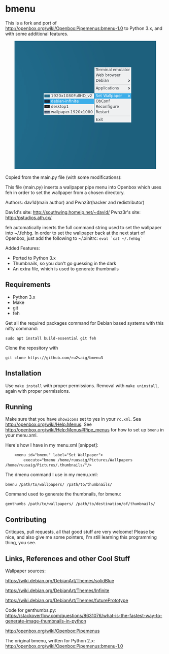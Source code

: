 # bmenu
This is a fork and port of http://openbox.org/wiki/Openbox:Pipemenus:bmenu-1.0 to Python 3.x, and with some additional features.
<p align="center">
   <img src="./screenshot.png" alt="Bmenu in action"/>
</p>

Copied from the main.py file (with some modifications):


This file (main.py) inserts a wallpaper pipe menu into Openbox which uses feh
in order to set the wallpaper from a chosen directory.
                                                                              
Authors: dav1d(main author) and Pwnz3r(hacker and redistributor)
                                                                              
Dav1d's site: http://southwing.homeip.net/~david/
Pwnz3r's site: http://pstudios.ath.cx/
 
feh automatically inserts the full command string used to set the wallpaper
into ~/.fehbg. In order to set the wallpaper back at the next start of 
Openbox, just add the following to ~/.xinitrc: ``` eval `cat ~/.fehbg` ```

Added Features:
- Ported to Python 3.x
- Thumbnails, so you don't go guessing in the dark
- An extra file, which is used to generate thumbnails

## Requirements
- Python 3.x
- Make
- git
- feh


Get all the required packages command for Debian based systems with this nifty command:
```
sudo apt install build-essential git feh
```


Clone the repository with 
```
git clone https://github.com/ru2saig/bmenu3
```

## Installation
Use ```make install``` with proper permissions.
Removal with ```make uninstall```, again with proper permissions.


## Running
Make sure that you have ```showIcons``` set to yes in your ```rc.xml```. Sea http://openbox.org/wiki/Help:Menus.
See http://openbox.org/wiki/Help:Menus#Pipe_menus for how to set up ```bmenu``` in your menu.xml.


Here's how I have in my menu.xml [snippet]:


```	
	<menu id="bmenu" label="Set Wallpaper">
		execute="bmenu /home/ruusaig/Pictures/Wallpapers /home/ruusaig/Pictures/.thumbnails/"/>
```


The dmenu command I use in my menu.xml:


```
bmenu /path/to/wallpapers/ /path/to/thumbnails/
```


Command used to generate the thumbnails, for bmenu:


```
genthumbs /path/to/wallpapers/ /path/to/destination/of/thumbnails/
```



## Contributing
Critiques, pull requests, all that good stuff are very welcome! Please be nice, and also give me some pointers, 
I'm still learning this programming thing, you see.

## Links, References and other Cool Stuff
Wallpaper sources:


https://wiki.debian.org/DebianArt/Themes/solidBlue


https://wiki.debian.org/DebianArt/Themes/Infinite


https://wiki.debian.org/DebianArt/Themes/futurePrototype

Code for genthumbs.py:
https://stackoverflow.com/questions/8631076/what-is-the-fastest-way-to-generate-image-thumbnails-in-python

http://openbox.org/wiki/Openbox:Pipemenus

The original bmenu, written for Python 2.x:
http://openbox.org/wiki/Openbox:Pipemenus:bmenu-1.0
